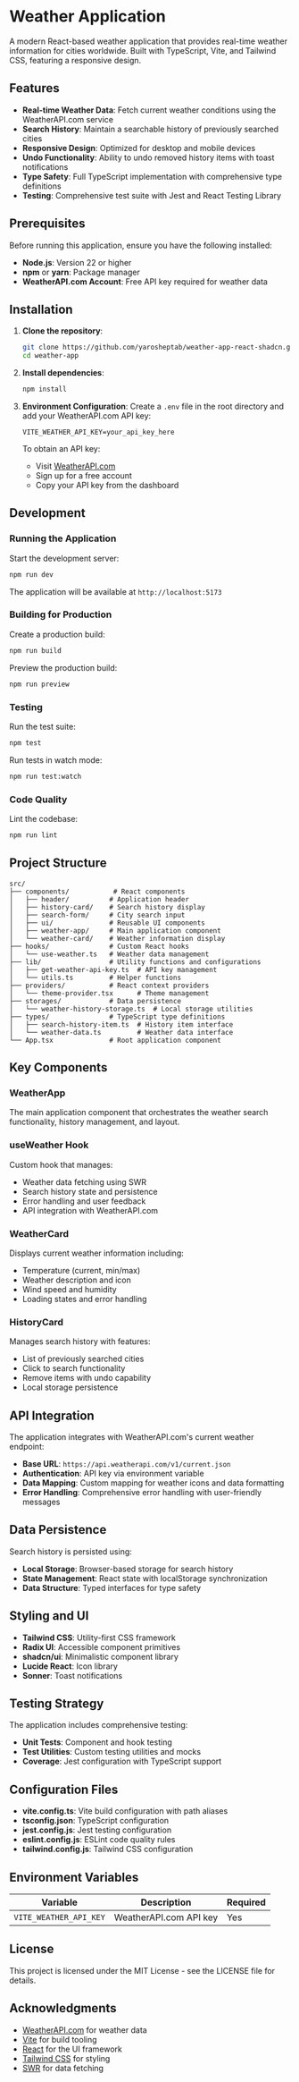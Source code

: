 # Weather Application

A modern React-based weather application that provides real-time weather information for cities worldwide. Built with TypeScript, Vite, and Tailwind CSS, featuring a responsive design.

## Features

- **Real-time Weather Data**: Fetch current weather conditions using the WeatherAPI.com service
- **Search History**: Maintain a searchable history of previously searched cities
- **Responsive Design**: Optimized for desktop and mobile devices
- **Undo Functionality**: Ability to undo removed history items with toast notifications
- **Type Safety**: Full TypeScript implementation with comprehensive type definitions
- **Testing**: Comprehensive test suite with Jest and React Testing Library

## Prerequisites

Before running this application, ensure you have the following installed:

- **Node.js**: Version 22 or higher
- **npm** or **yarn**: Package manager
- **WeatherAPI.com Account**: Free API key required for weather data

## Installation

1. **Clone the repository**:

   ```bash
   git clone https://github.com/yarosheptab/weather-app-react-shadcn.git
   cd weather-app
   ```

2. **Install dependencies**:

   ```bash
   npm install
   ```

3. **Environment Configuration**:
   Create a `.env` file in the root directory and add your WeatherAPI.com API key:

   ```env
   VITE_WEATHER_API_KEY=your_api_key_here
   ```

   To obtain an API key:

   - Visit [WeatherAPI.com](https://www.weatherapi.com/)
   - Sign up for a free account
   - Copy your API key from the dashboard

## Development

### Running the Application

Start the development server:

```bash
npm run dev
```

The application will be available at `http://localhost:5173`

### Building for Production

Create a production build:

```bash
npm run build
```

Preview the production build:

```bash
npm run preview
```

### Testing

Run the test suite:

```bash
npm test
```

Run tests in watch mode:

```bash
npm run test:watch
```

### Code Quality

Lint the codebase:

```bash
npm run lint
```

## Project Structure

```
src/
├── components/           # React components
│   ├── header/          # Application header
│   ├── history-card/    # Search history display
│   ├── search-form/     # City search input
│   ├── ui/              # Reusable UI components
│   ├── weather-app/     # Main application component
│   └── weather-card/    # Weather information display
├── hooks/               # Custom React hooks
│   └── use-weather.ts   # Weather data management
├── lib/                 # Utility functions and configurations
│   ├── get-weather-api-key.ts  # API key management
│   └── utils.ts         # Helper functions
├── providers/           # React context providers
│   └── theme-provider.tsx      # Theme management
├── storages/            # Data persistence
│   └── weather-history-storage.ts  # Local storage utilities
├── types/               # TypeScript type definitions
│   ├── search-history-item.ts  # History item interface
│   └── weather-data.ts         # Weather data interface
└── App.tsx              # Root application component
```

## Key Components

### WeatherApp

The main application component that orchestrates the weather search functionality, history management, and layout.

### useWeather Hook

Custom hook that manages:

- Weather data fetching using SWR
- Search history state and persistence
- Error handling and user feedback
- API integration with WeatherAPI.com

### WeatherCard

Displays current weather information including:

- Temperature (current, min/max)
- Weather description and icon
- Wind speed and humidity
- Loading states and error handling

### HistoryCard

Manages search history with features:

- List of previously searched cities
- Click to search functionality
- Remove items with undo capability
- Local storage persistence

## API Integration

The application integrates with WeatherAPI.com's current weather endpoint:

- **Base URL**: `https://api.weatherapi.com/v1/current.json`
- **Authentication**: API key via environment variable
- **Data Mapping**: Custom mapping for weather icons and data formatting
- **Error Handling**: Comprehensive error handling with user-friendly messages

## Data Persistence

Search history is persisted using:

- **Local Storage**: Browser-based storage for search history
- **State Management**: React state with localStorage synchronization
- **Data Structure**: Typed interfaces for type safety

## Styling and UI

- **Tailwind CSS**: Utility-first CSS framework
- **Radix UI**: Accessible component primitives
- **shadcn/ui**: Minimalistic component library
- **Lucide React**: Icon library
- **Sonner**: Toast notifications

## Testing Strategy

The application includes comprehensive testing:

- **Unit Tests**: Component and hook testing
- **Test Utilities**: Custom testing utilities and mocks
- **Coverage**: Jest configuration with TypeScript support

## Configuration Files

- **vite.config.ts**: Vite build configuration with path aliases
- **tsconfig.json**: TypeScript configuration
- **jest.config.js**: Jest testing configuration
- **eslint.config.js**: ESLint code quality rules
- **tailwind.config.js**: Tailwind CSS configuration

## Environment Variables

| Variable               | Description            | Required |
| ---------------------- | ---------------------- | -------- |
| `VITE_WEATHER_API_KEY` | WeatherAPI.com API key | Yes      |

## License

This project is licensed under the MIT License - see the LICENSE file for details.

## Acknowledgments

- [WeatherAPI.com](https://www.weatherapi.com/) for weather data
- [Vite](https://vitejs.dev/) for build tooling
- [React](https://reactjs.org/) for the UI framework
- [Tailwind CSS](https://tailwindcss.com/) for styling
- [SWR](https://swr.vercel.app/) for data fetching
